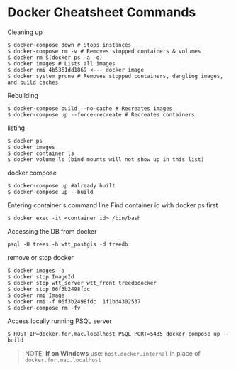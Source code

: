 # Docker Cheatsheet Commands

Cleaning up
```shell
$ docker-compose down # Stops instances
$ docker-compose rm -v # Removes stopped containers & volumes
$ docker rm $(docker ps -a -q)
$ docker images # Lists all images
$ docker rmi 4b5361dd1869 <--- docker image
$ docker system prune # Removes stopped containers, dangling images, and build caches
```

Rebuilding
```shell
$ docker-compose build --no-cache # Recreates images
$ docker-compose up --force-recreate # Recreates containers
```

listing
```shell
$ docker ps
$ docker images
$ docker container ls
$ docker volume ls (bind mounts will not show up in this list)
```

docker compose
```shell
$ docker-compose up #already built
$ docker-compose up --build
```

Entering container's command line
Find container id with docker ps first
```shell
$ docker exec -it <container id> /bin/bash
```

Accessing the DB from docker
```shell
psql -U trees -h wtt_postgis -d treedb
```

remove or stop docker
```shell
$ docker images -a
$ docker stop ImageId
$ docker stop wtt_server wtt_front treedbdocker
$ docker stop 06f3b2498fdc
$ docker rmi Image
$ docker rmi -f 06f3b2498fdc  1f1bd4302537
$ docker-compose rm -fv
```

Access locally running PSQL server
```shell
$ HOST_IP=docker.for.mac.localhost PSQL_PORT=5435 docker-compose up --build
```
> NOTE: **If on Windows** use: ```host.docker.internal``` in place of ```docker.for.mac.localhost```